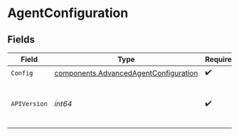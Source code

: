 # AgentConfiguration


## Fields

| Field                                                                                          | Type                                                                                           | Required                                                                                       | Description                                                                                    |
| ---------------------------------------------------------------------------------------------- | ---------------------------------------------------------------------------------------------- | ---------------------------------------------------------------------------------------------- | ---------------------------------------------------------------------------------------------- |
| `Config`                                                                                       | [components.AdvancedAgentConfiguration](../../models/components/advancedagentconfiguration.md) | :heavy_check_mark:                                                                             | N/A                                                                                            |
| `APIVersion`                                                                                   | *int64*                                                                                        | :heavy_check_mark:                                                                             | The minimum accepted version of the API                                                        |
